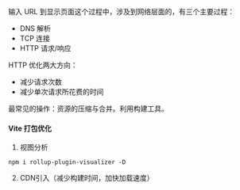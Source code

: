 输入 URL 到显示页面这个过程中，涉及到网络层面的，有三个主要过程：

+ DNS 解析
+ TCP 连接
+ HTTP 请求/响应

HTTP 优化两大方向：

+ 减少请求次数
+ 减少单次请求所花费的时间

最常见的操作：资源的压缩与合并。利用构建工具。

#### Vite 打包优化

1. 视图分析

```shell
npm i rollup-plugin-visualizer -D
```

2. CDN引入（减少构建时间，加快加载速度）

